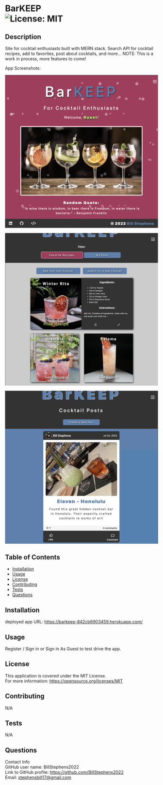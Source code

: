 # BarKEEP<br>![License: MIT](https://img.shields.io/badge/License-MIT-yellow.svg)

## Description

Site for cocktail enthusiasts built with MERN stack. Search API for cocktail recipes, add to favorites, post about cocktails, and more...  NOTE:  This is a work in process, more features to come!

App Screenshots:

![Barkeep1 image](client/public/images/barkeep1.png)

![Barkeep2 image](client/public/images/barkeep2.png)

![Barkeep3 image](client/public/images/barkeep3.png)


## Table of Contents

- [Installation](#installation)
- [Usage](#usage)
- [License](#license)
- [Contributing](#contributing)
- [Tests](#tests)
- [Questions](#questions)

## Installation

deployed app URL:  https://barkeep-842cb6903459.herokuapp.com/

## Usage

Register / Sign in or Sign in As Guest to test drive the app.  

## License
This application is covered under the MIT License.
<br>For more information: https://opensource.org/licenses/MIT

## Contributing
N/A

## Tests
N/A

## Questions
Contact Info<br>
GitHub user name: BillStephens2022<br>
Link to GitHub profile: https://github.com/BillStephens2022<br>
Email: stephensbill17@gmail.com


